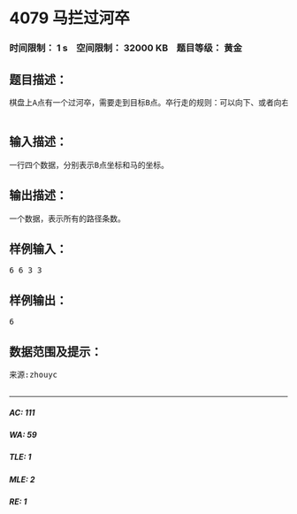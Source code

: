 # 4079 马拦过河卒   
### 时间限制： 1 s&nbsp;&nbsp;&nbsp;&nbsp;空间限制： 32000 KB&nbsp;&nbsp;&nbsp;&nbsp;题目等级： 黄金  
## 题目描述：  

<pre>
棋盘上A点有一个过河卒，需要走到目标B点。卒行走的规则：可以向下、或者向右。同时在棋盘上C点有一个对方的马，该马所在的点和所有跳跃一步可达的点称为对方马的控制点。因此称之为“马拦过河卒”。棋盘用坐标表示，A点(0, 0)、B点(n, m)(n, m为不超过15的整数)，同样马的位置坐标是需要给出的。现在要求你计算出卒从A点能够到达B点的路径的条数，假设马的位置是固定不动的，并不是卒走一步马走一步。  

</pre>
  
  
## 输入描述：  

<pre>
一行四个数据，分别表示B点坐标和马的坐标。
</pre>
  
  
## 输出描述：  

<pre>
一个数据，表示所有的路径条数。
</pre>
  
  
## 样例输入：  

<pre>
6 6 3 3
</pre>
  
  
## 样例输出：  

<pre>
6
</pre>
  
  
## 数据范围及提示：  

<pre>
来源:zhouyc  

</pre>
  
  
***  

##### AC: 111  
##### WA: 59  
##### TLE: 1  
##### MLE: 2  
##### RE: 1  
